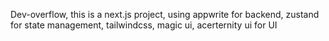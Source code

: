 Dev-overflow, this is a next.js project, using appwrite for backend, zustand for state management, tailwindcss, magic ui, acerternity ui for UI